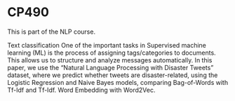 # CP490
This is part of the NLP course.

Text classification One of the important tasks in Supervised machine learning (ML) is the process of assigning tags/categories to documents. This allows us to structure and analyze messages automatically. In this paper, we use the “Natural Language Processing with Disaster Tweets” dataset, where we predict whether tweets are disaster-related, using the Logistic Regression and Naive Bayes models, comparing Bag-of-Words with Tf-Idf and Tf-Idf. Word Embedding with Word2Vec.
